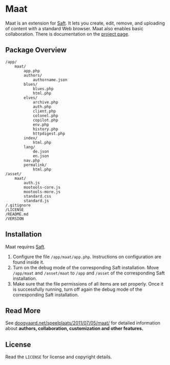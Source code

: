 Maat
====

Maat is an extension for [Saft](https://github.com/bingobongo/saft). It lets you create, edit, remove, and uploading of content with a standard Web browser. Maat also enables basic collaboration. There is documentation on the [project page](http://doogvaard.net/speelplaats/2011/07/05/maat/).


Package Overview
----------------

	/app/
		maat/
			app.php
			authors/
				authorname.json
			blues/
				blues.php
				html.php
			elves/
				archive.php
				auth.php
				client.php
				colonel.php
				copilot.php
				env.php
				history.php
				httpdigest.php
			index/
				html.php
			lang/
				de.json
				en.json
			nav.php
			permalink/
				html.php
	/asset/
		maat/
			auth.js
			mootools-core.js
			mootools-more.js
			standard.css
			standard.js
	/.gitignore
	/LICENSE
	/README.md
	/VERSION


Installation
------------

Maat requires [Saft](https://github.com/bingobongo/saft/).

1. Configure the file `/app/maat/app.php`. Instructions on configuration are found inside it.
2. Turn on the debug mode of the corresponding Saft installation. Move `/app/maat` and `/asset/maat` to `/app` and `/asset` of the corresponding Saft installation.
3. Make sure that the file permissions of all items are set properly. Once it is successfully running, turn off again the debug mode of the corresponding Saft installation.


Read More
---------

See [doogvaard.net/speelplaats/2011/07/05/maat/](http://doogvaard.net/speelplaats/2011/07/05/maat/) for detailed information about **authors, collaboration, customization and other features.**


License
-------

Read the `LICENSE` for license and copyright details.
